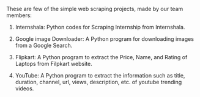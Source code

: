 These are few of the simple web scraping projects, made by our team members:

1. Internshala: Python codes for Scraping Internship from Internshala.

2. Google image Downloader: A Python program for downloading images from a Google Search.

3. Flipkart: A Python program to extract the Price, Name, and Rating of Laptops from Filpkart website.

4. YouTube: A Python program to extract the information such as title, duration, channel, url, views, description, etc. of youtube trending videos.